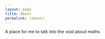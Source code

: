 ```yaml
---
layout: page
title: About
permalink: /about/
---
```


A place for me to talk into the void about maths
